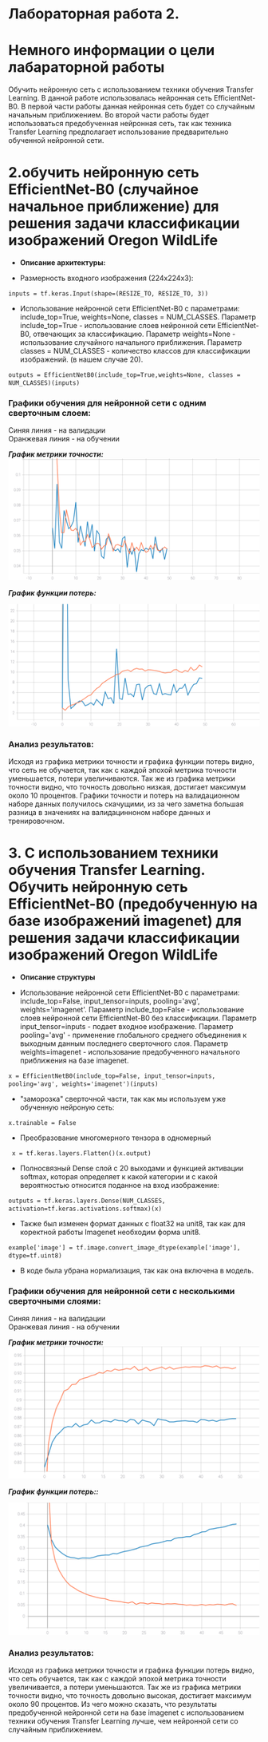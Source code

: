 Лабораторная работа 2.  
====
# Немного информации о цели лабараторной работы
Обучить нейронную сеть с использованием техники обучения Transfer Learning. В данной работе использовалась нейронная сеть EfficientNet-B0. В первой части работы данная нейронная сеть будет со случайным начальным приближением. Во второй части работы будет использоваться предобученная нейронная сеть, так как техника Transfer Learning предполагает использование предварительно обученной нейронной сети.

# 2.обучить нейронную сеть EfficientNet-B0 (случайное начальное приближение) для решения задачи классификации изображений Oregon WildLife
* **Описание архитектуры:**   
 
* Размерность входного изображения (224x224x3): 
```
inputs = tf.keras.Input(shape=(RESIZE_TO, RESIZE_TO, 3))
```

* Использование нейронной сети EfficientNet-B0 с параметрами: include_top=True, weights=None, classes = NUM_CLASSES. Параметр include_top=True - использование слоев нейронной сети EfficientNet-B0, отвечающих за классификацию. Параметр weights=None - использование случайного начального приближения. Параметр classes = NUM_CLASSES -  количество классов для классификации изображений. (в нашем случае 20).
```
outputs = EfficientNetB0(include_top=True,weights=None, classes = NUM_CLASSES)(inputs)
```


 ### Графики обучения для нейронной сети с одним сверточным слоем:
 
Синяя линия - на валидации  
Оранжевая линия - на обучении  

 ***График метрики точности:*** 
<img src="./epoch_categorical_accuracy v1.svg">

 ***График функции потерь:*** 
 
<img src="./epoch_loss v1.svg">

### Анализ результатов:
Исходя из графика метрики точности и графика функции потерь видно, что сеть не обучается, так как с каждой эпохой метрика точности уменьшается, потери увеличиваются. Так же из графика метрики точности видно, что точность довольно низкая, достигает максимум около 10 процентов. Графики точности и потерь на валидационном наборе данных получилось скачущими, из за чего заметна большая разница в значениях на валидацинноном наборе данных и тренировочном.

# 3. С использованием техники обучения Transfer Learning. Обучить нейронную сеть EfficientNet-B0 (предобученную на базе изображений imagenet) для решения задачи классификации изображений Oregon WildLife

* **Описание структуры** 

* Использование нейронной сети EfficientNet-B0 с параметрами: include_top=False, input_tensor=inputs, pooling='avg', weights='imagenet'. Параметр include_top=False - использование слоев нейронной сети EfficientNet-B0 без классификации. Параметр input_tensor=inputs - подает входное изображение. Параметр pooling='avg' - применение глобального среднего объединения к выходным данным последнего сверточного слоя. Параметр weights=imagenet - использование предобученного начального приближения на базе imagenet.

```
x = EfficientNetB0(include_top=False, input_tensor=inputs, pooling='avg', weights='imagenet')(inputs) 
```

* "заморозка" сверточной части, так как мы используем уже обученную нейроную сеть:
```
x.trainable = False
```

* Преобразование многомерного тензора в одномерный
```
 x = tf.keras.layers.Flatten()(x.output)
```

* Полносвязный Dense слой с 20 выходами и функцией активации softmax, которая определяет к какой категории и с какой вероятностью относится поданное на вход изображение:  
```
outputs = tf.keras.layers.Dense(NUM_CLASSES, activation=tf.keras.activations.softmax)(x)
```

* Также был изменен формат данных с float32 на unit8, так как для коректной работы Imagenet необходим форма unit8.
```
example['image'] = tf.image.convert_image_dtype(example['image'], dtype=tf.uint8)
```

* В коде была убрана нормализация, так как она включена в модель. 

 ### Графики обучения для нейронной сети с несколькими сверточными слоями:
 
Синяя линия - на валидации  
Оранжевая линия - на обучении  

 ***График метрики точности:*** 
<img src="./epoch_categorical_accuracy v2.svg">

 ***График функции потерь::*** 
 
<img src="./epoch_loss v2.svg">

### Анализ результатов:

Исходя из графика метрики точности и графика функции потерь видно, что сеть обучается, так как с каждой эпохой метрика точности увеличивается, а потери уменьшаются. Так же из графика метрики точности видно, что точность довольно высокая, достигает максимум около 90 процентов. Из чего можно сказать, что результаты предобученной нейронной сети на базе imagenet с использованием техники обучения Transfer Learning лучше, чем нейронной сети со случайным приближением.
